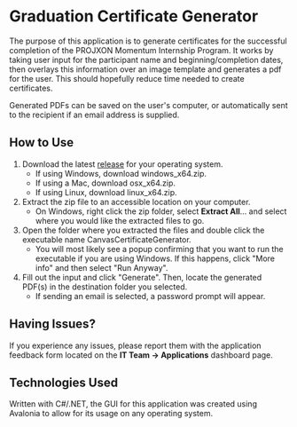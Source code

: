 # Graduation Certificate Generator

The purpose of this application is to generate certificates for the successful completion of the PROJXON Momentum Internship Program. It works by taking user input for the participant name and beginning/completion dates, then overlays this information over an image template and generates a pdf for the user. This should hopefully reduce time needed to create certificates.

Generated PDFs can be saved on the user's computer, or automatically sent to the recipient if an email address is supplied.

## How to Use

1. Download the latest [release](https://github.com/PROJXON/graduation-certificate-generator/releases) for your operating system.
    - If using Windows, download windows_x64.zip.
    - If using a Mac, download osx_x64.zip.
    - If using Linux, download linux_x64.zip.
3. Extract the zip file to an accessible location on your computer.
    - On Windows, right click the zip folder, select **Extract All**... and select where you would like the extracted files to go.
4. Open the folder where you extracted the files and double click the executable name CanvasCertificateGenerator.
    - You will most likely see a popup confirming that you want to run the executable if you are using Windows. If this happens, click "More info" and then select "Run Anyway".
5. Fill out the input and click "Generate". Then, locate the generated PDF(s) in the destination folder you selected.
    - If sending an email is selected, a password prompt will appear.

## Having Issues?

If you experience any issues, please report them with the application feedback form located on the **IT Team -> Applications** dashboard page.

## Technologies Used

Written with C#/.NET, the GUI for this application was created using Avalonia to allow for its usage on any operating system.
